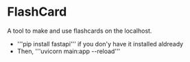# FlashCard
A tool to make and use flashcards on the localhost.

* '''pip install fastapi''' if you don'y have it installed aldready
* Then, '''uvicorn main:app --reload'''
